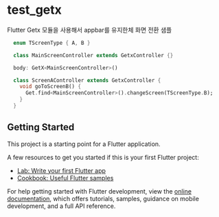 # test_getx

Flutter
Getx 모듈을 사용해서 appbar를 유지한체 화면 전환 샘플

```dart
  enum TScreenType { A, B }

  class MainScreenController extends GetxController {}

  body: GetX<MainScreenController>()

  class ScreenAController extends GetxController {
    void goToScreenB() {
      Get.find<MainScreenController>().changeScreen(TScreenType.B);
    }
  }
```

## Getting Started

This project is a starting point for a Flutter application.

A few resources to get you started if this is your first Flutter project:

- [Lab: Write your first Flutter app](https://docs.flutter.dev/get-started/codelab)
- [Cookbook: Useful Flutter samples](https://docs.flutter.dev/cookbook)

For help getting started with Flutter development, view the
[online documentation](https://docs.flutter.dev/), which offers tutorials,
samples, guidance on mobile development, and a full API reference.
